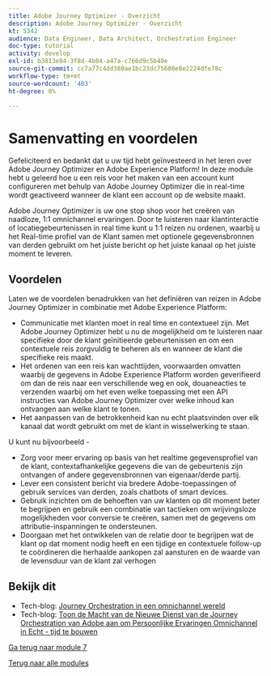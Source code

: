 ```yaml
---
title: Adobe Journey Optimizer - Overzicht
description: Adobe Journey Optimizer - Overzicht
kt: 5342
audience: Data Engineer, Data Architect, Orchestration Engineer
doc-type: tutorial
activity: develop
exl-id: b3813e84-3f8d-4b84-a47a-c766d9c5b40e
source-git-commit: cc7a77c4dd380ae1bc23dc75608e8e2224dfe78c
workflow-type: tm+mt
source-wordcount: '403'
ht-degree: 0%

---
```


# Samenvatting en voordelen

Gefeliciteerd en bedankt dat u uw tijd hebt geïnvesteerd in het leren over Adobe Journey Optimizer en Adobe Experience Platform!
In deze module hebt u geleerd hoe u een reis voor het maken van een account kunt configureren met behulp van Adobe Journey Optimizer die in real-time wordt geactiveerd wanneer de klant een account op de website maakt.

Adobe Journey Optimizer is uw one stop shop voor het creëren van naadloze, 1:1 omnichannel ervaringen. Door te luisteren naar klantinteractie of locatiegebeurtenissen in real time kunt u 1:1 reizen nu ordenen, waarbij u het Real-time profiel van de Klant samen met optionele gegevensbronnen van derden gebruikt om het juiste bericht op het juiste kanaal op het juiste moment te leveren.

## Voordelen

Laten we de voordelen benadrukken van het definiëren van reizen in Adobe Journey Optimizer in combinatie met Adobe Experience Platform:

- Communicatie met klanten moet in real time en contextueel zijn. Met Adobe Journey Optimizer hebt u nu de mogelijkheid om te luisteren naar specifieke door de klant geïnitieerde gebeurtenissen en om een contextuele reis zorgvuldig te beheren als en wanneer de klant die specifieke reis maakt.
- Het ordenen van een reis kan wachttijden, voorwaarden omvatten waarbij de gegevens in Adobe Experience Platform worden geverifieerd om dan de reis naar een verschillende weg en ook, douaneacties te verzenden waarbij om het even welke toepassing met een API instructies van Adobe Journey Optimizer over welke inhoud kan ontvangen aan welke klant te tonen.
- Het aanpassen van de betrokkenheid kan nu echt plaatsvinden over elk kanaal dat wordt gebruikt om met de klant in wisselwerking te staan.

U kunt nu bijvoorbeeld -

- Zorg voor meer ervaring op basis van het realtime gegevensprofiel van de klant, contextafhankelijke gegevens die van de gebeurtenis zijn ontvangen of andere gegevensbronnen van eigenaar/derde partij.
- Lever een consistent bericht via bredere Adobe-toepassingen of gebruik services van derden, zoals chatbots of smart devices.
- Gebruik inzichten om de behoeften van uw klanten op dit moment beter te begrijpen en gebruik een combinatie van tactieken om wrijvingsloze mogelijkheden voor conversie te creëren, samen met de gegevens om attributie-inspanningen te ondersteunen.
- Doorgaan met het ontwikkelen van de relatie door te begrijpen wat de klant op dat moment nodig heeft en een tijdige en contextuele follow-up te coördineren die herhaalde aankopen zal aansturen en de waarde van de levensduur van de klant zal verhogen

## Bekijk dit

- Tech-blog: [Journey Orchestration in een omnichannel wereld](https://medium.com/adobetech/journey-orchestration-in-an-omnichannel-world-3a2d32d556d9)
- Tech-blog: [Toon de Macht van de Nieuwe Dienst van de Journey Orchestration van Adobe aan om Persoonlijke Ervaringen Omnichannel in Echt - tijd te bouwen](https://medium.com/adobetech/demonstrating-the-power-of-adobes-new-journey-orchestration-service-to-build-personalized-aa60d88cd34)

[Ga terug naar module 7](./journey-orchestration-create-account.md)

[Terug naar alle modules](../../overview.md)
